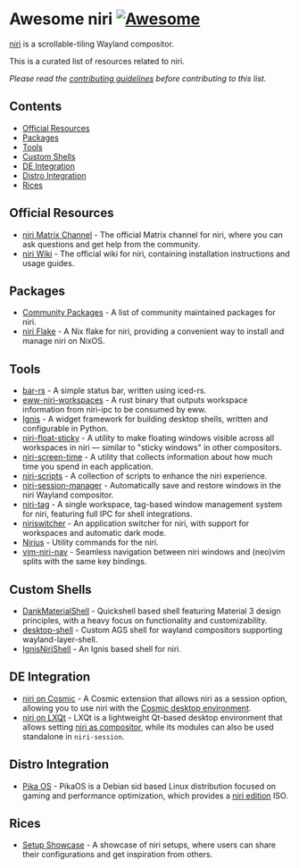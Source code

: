 <!--lint disable awesome-heading-->
# Awesome niri [![Awesome](https://awesome.re/badge-flat.svg)](https://awesome.re)

[niri](https://github.com/YaLTeR/niri) is a scrollable-tiling Wayland compositor.

This is a curated list of resources related to niri.

_Please read the [contributing guidelines](CONTRIBUTING.md) before contributing to this list._

## Contents
- [Official Resources](#official-resources)
- [Packages](#packages)
- [Tools](#tools)
- [Custom Shells](#custom-shells)
- [DE Integration](#de-integration)
- [Distro Integration](#distro-integration)
- [Rices](#rices)

## Official Resources
- [niri Matrix Channel](https://matrix.to/#/#niri:matrix.org) - The official Matrix channel for niri, where you can ask questions and get help from the community.
- [niri Wiki](https://github.com/YaLTeR/niri/wiki/Getting-Started) - The official wiki for niri, containing installation instructions and usage guides.

## Packages
- [Community Packages](https://repology.org/project/niri/packages) - A list of community maintained packages for niri.
- [niri Flake](https://github.com/sodiboo/niri-flake) - A Nix flake for niri, providing a convenient way to install and manage niri on NixOS.

## Tools
- [bar-rs](https://github.com/faervan/bar-rs) - A simple status bar, written using iced-rs.
- [eww-niri-workspaces](https://github.com/druskus20/eww-niri-workspaces) - A rust binary that outputs workspace information from niri-ipc to be consumed by eww.
- [Ignis](https://github.com/linkfrg/ignis) - A widget framework for building desktop shells, written and configurable in Python.
- [niri-float-sticky](https://github.com/probeldev/niri-float-sticky) - A utility to make floating windows visible across all workspaces in niri — similar to "sticky windows" in other compositors.
- [niri-screen-time](https://github.com/probeldev/niri-screen-time) - A utility that collects information about how much time you spend in each application.
- [niri-scripts](https://github.com/0xwal/niri-scripts) - A collection of scripts to enhance the niri experience.
- [niri-session-manager](https://github.com/MTeaHead/niri-session-manager) - Automatically save and restore windows in the niri Wayland compositor.
- [niri-tag](https://git.atagen.co/atagen/niri-tag) - A single workspace, tag-based window management system for niri, featuring full IPC for shell integrations.
- [niriswitcher](https://github.com/isaksamsten/niriswitcher) - An application switcher for niri, with support for workspaces and automatic dark mode.
- [Nirius](https://sr.ht/~tsdh/nirius) - Utility commands for the niri.
- [vim-niri-nav](https://github.com/andergrim/vim-niri-nav) - Seamless navigation between niri windows and (neo)vim splits with the same key bindings.

## Custom Shells
- [DankMaterialShell](https://github.com/AvengeMedia/DankMaterialShell) - Quickshell based shell featuring Material 3 design principles, with a heavy focus on functionality and customizability.
- [desktop-shell](https://github.com/hashankur/desktop-shell) - Custom AGS shell for wayland compositors supporting wayland-layer-shell.
- [IgnisNiriShell](https://github.com/lost-melody/IgnisNiriShell) - An Ignis based shell for niri.

## DE Integration
- [niri on Cosmic](https://github.com/Drakulix/cosmic-ext-extra-sessions) - A Cosmic extension that allows niri as a session option, allowing you to use niri with the [Cosmic desktop environment](https://github.com/pop-os/cosmic-epoch).
- [niri on LXQt](https://lxqt-project.org) - LXQt is a lightweight Qt-based desktop environment that allows setting [niri as compositor](https://github.com/lxqt/lxqt/wiki/ConfigWaylandSettings), while its modules can also be used standalone in `niri-session`.

## Distro Integration
- [Pika OS](https://wiki.pika-os.com/en/home) - PikaOS is a Debian sid based Linux distribution focused on gaming and performance optimization, which provides a [niri edition](https://wiki.pika-os.com/en/home#niri-edition) ISO.

## Rices
- [Setup Showcase](https://github.com/YaLTeR/niri/discussions/325) - A showcase of niri setups, where users can share their configurations and get inspiration from others.

